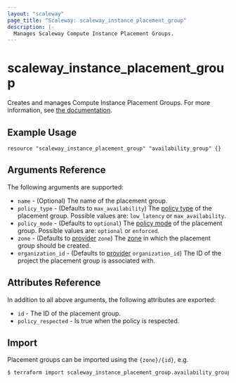 ```yaml
---
layout: "scaleway"
page_title: "Scaleway: scaleway_instance_placement_group"
description: |-
  Manages Scaleway Compute Instance Placement Groups.
---
```


# scaleway_instance_placement_group

Creates and manages Compute Instance Placement Groups. For more information, see [the documentation](https://developers.scaleway.com/en/products/instance/api/#placement-groups-d8f653).

## Example Usage

```hcl
resource "scaleway_instance_placement_group" "availability_group" {}
```

## Arguments Reference

The following arguments are supported:

- `name` - (Optional) The name of the placement group.
- `policy_type` - (Defaults to `max_availability`) The [policy type](https://developers.scaleway.com/en/products/instance/api/#placement-groups-d8f653) of the placement group. Possible values are: `low_latency` or `max_availability`.
- `policy_mode` - (Defaults to `optional`) The [policy mode](https://developers.scaleway.com/en/products/instance/api/#placement-groups-d8f653) of the placement group. Possible values are: `optional` or `enforced`.
- `zone` - (Defaults to [provider](../index.md#zone) `zone`) The [zone](../guides/regions_and_zones.md#zones) in which the placement group should be created.
- `organization_id` - (Defaults to [provider](../index.md#organization_id) `organization_id`) The ID of the project the placement group is associated with.

## Attributes Reference

In addition to all above arguments, the following attributes are exported:

- `id` - The ID of the placement group.
- `policy_respected` - Is true when the policy is respected.

## Import

Placement groups can be imported using the `{zone}/{id}`, e.g.

```bash
$ terraform import scaleway_instance_placement_group.availability_group fr-par-1/11111111-1111-1111-1111-111111111111
```
